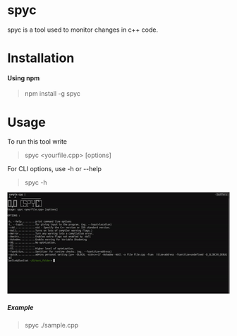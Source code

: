 # spyc 

spyc is a tool used to monitor changes in c++ code.  



# Installation

#### Using npm	

> npm install -g spyc



# Usage

To run this tool write

> spyc \<yourfile.cpp> [options]



For CLI options,  use -h or --help

> spyc -h

<img src="./assets/help.gif"/>

##### Example

> spyc ./sample.cpp





